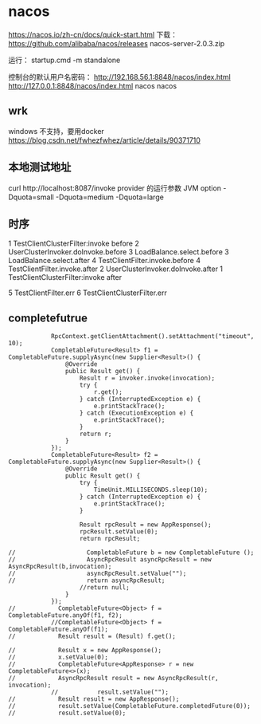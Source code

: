 # nacos
https://nacos.io/zh-cn/docs/quick-start.html
下载：
https://github.com/alibaba/nacos/releases
nacos-server-2.0.3.zip

运行：
startup.cmd -m standalone

控制台的默认用户名密码：
http://192.168.56.1:8848/nacos/index.html
http://127.0.0.1:8848/nacos/index.html
nacos
nacos

## wrk
windows 不支持，要用docker
https://blog.csdn.net/fwhezfwhez/article/details/90371710

## 本地测试地址
curl http://localhost:8087/invoke
provider 的运行参数 JVM option 
-Dquota=small
-Dquota=medium
-Dquota=large

## 时序
1 TestClientClusterFilter:invoke before
	2 UserClusterInvoker.doInvoke.before
		3 LoadBalance.select.before
		3 LoadBalance.select.after
		4 TestClientFilter.invoke.before
		4 TestClientFilter.invoke.after
	2 UserClusterInvoker.doInvoke.after	
1 TestClientClusterFilter:invoke after

5 TestClientFilter.err
6 TestClientClusterFilter.err

## completefutrue
```text
            RpcContext.getClientAttachment().setAttachment("timeout", 10);
            CompletableFuture<Result> f1 = CompletableFuture.supplyAsync(new Supplier<Result>() {
                @Override
                public Result get() {
                    Result r = invoker.invoke(invocation);
                    try {
                        r.get();
                    } catch (InterruptedException e) {
                        e.printStackTrace();
                    } catch (ExecutionException e) {
                        e.printStackTrace();
                    }
                    return r;
                }
            });
            CompletableFuture<Result> f2 = CompletableFuture.supplyAsync(new Supplier<Result>() {
                @Override
                public Result get() {
                    try {
                        TimeUnit.MILLISECONDS.sleep(10);
                    } catch (InterruptedException e) {
                        e.printStackTrace();
                    }

                    Result rpcResult = new AppResponse();
                    rpcResult.setValue(0);
                    return rpcResult;

//                    CompletableFuture b = new CompletableFuture ();
//                    AsyncRpcResult asyncRpcResult = new AsyncRpcResult(b,invocation);
//                    asyncRpcResult.setValue("");
//                    return asyncRpcResult;
                    //return null;
                }
            });
//            CompletableFuture<Object> f = CompletableFuture.anyOf(f1, f2);
            //CompletableFuture<Object> f = CompletableFuture.anyOf(f1);
//            Result result = (Result) f.get();

//            Result x = new AppResponse();
//            x.setValue(0);
//            CompletableFuture<AppResponse> r = new CompletableFuture<>(x);
//            AsyncRpcResult result = new AsyncRpcResult(r, invocation);
            //           result.setValue("");
//            Result result = new AppResponse();
//            result.setValue(CompletableFuture.completedFuture(0));
//            result.setValue(0);
```